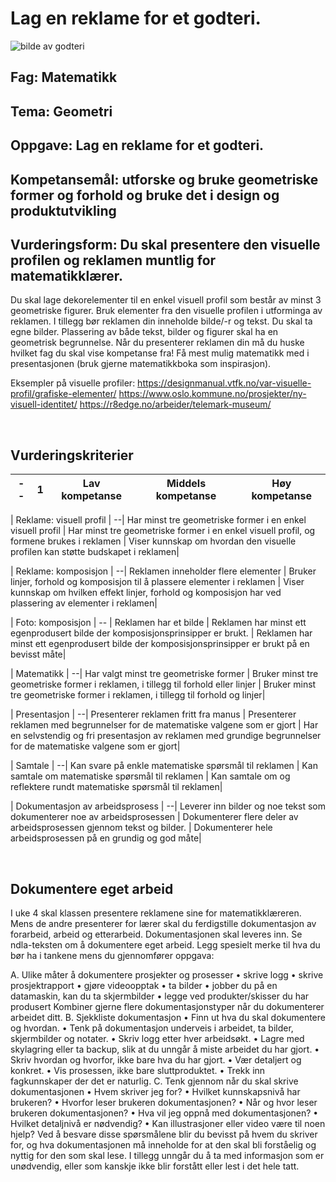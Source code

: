 # Lag en reklame for et godteri. 
![bilde av godteri](kildefil.png)

## Fag: Matematikk
## Tema: Geometri
## Oppgave: Lag en reklame for et godteri. 
## Kompetansemål: utforske og bruke geometriske former og forhold og bruke det i design og produktutvikling 
## Vurderingsform: Du skal presentere den visuelle profilen og reklamen muntlig for matematikklærer.

Du skal lage dekorelementer til en enkel visuell profil som består av minst 3 geometriske figurer. Bruk elementer fra den visuelle profilen i utforminga av reklamen.
I tillegg bør reklamen din inneholde bilde/-r og tekst. Du skal ta egne bilder.
Plassering av både tekst, bilder og figurer skal ha en geometrisk begrunnelse. 
Når du presenterer reklamen din må du huske hvilket fag du skal vise kompetanse fra! Få mest mulig matematikk med i presentasjonen (bruk gjerne matematikkboka som inspirasjon).

Eksempler på visuelle profiler: 
https://designmanual.vtfk.no/var-visuelle-profil/grafiske-elementer/ 
https://www.oslo.kommune.no/prosjekter/ny-visuell-identitet/
https://r8edge.no/arbeider/telemark-museum/




 
## Vurderingskriterier
| --|	1	| Lav kompetanse	| Middels kompetanse	| Høy kompetanse|
|---|---|---|---|---|

| Reklame: visuell profil		| --| Har minst tre geometriske former i en enkel visuell profil	| Har minst tre geometriske former i en enkel visuell profil, og formene brukes i reklamen	| Viser kunnskap om hvordan den visuelle profilen kan støtte budskapet i reklamen| 

| Reklame: komposisjon		| --| Reklamen inneholder flere elementer 	| Bruker linjer, forhold og komposisjon til å plassere elementer i reklamen	| Viser kunnskap om hvilken effekt linjer, forhold og komposisjon har ved plassering av elementer i reklamen| 

| Foto: komposisjon		| -- | Reklamen har et bilde	| Reklamen har minst ett egenprodusert bilde der komposisjonsprinsipper er brukt.	| Reklamen har minst ett egenprodusert bilde der komposisjonsprinsipper er brukt på en bevisst måte| 

| Matematikk		| --| Har valgt minst tre geometriske former	| Bruker minst tre geometriske former i reklamen, i tillegg til forhold eller linjer	| Bruker minst tre geometriske former i reklamen, i tillegg til forhold og linjer| 

| Presentasjon		| --| Presenterer reklamen fritt fra manus	| Presenterer reklamen med begrunnelser for de matematiske valgene som er gjort 	| Har en selvstendig og fri presentasjon av reklamen med grundige begrunnelser for de matematiske valgene som er gjort| 

| Samtale		| --| Kan svare på enkle matematiske spørsmål til reklamen	| Kan samtale om matematiske spørsmål til reklamen	| Kan samtale om og reflektere rundt matematiske spørsmål til reklamen|

| Dokumentasjon av arbeidsprosess		| --| Leverer inn bilder og noe tekst som dokumenterer noe av arbeidsprosessen	| Dokumenterer flere deler av arbeidsprosessen gjennom tekst og bilder.	| Dokumenterer hele arbeidsprosessen på en grundig og god måte| 

 
## Dokumentere eget arbeid
I uke 4 skal klassen presentere reklamene sine for matematikklæreren. 
Mens de andre presenterer for lærer skal du ferdigstille dokumentasjon av forarbeid, arbeid og etterarbeid. Dokumentasjonen skal leveres inn. 
Se ndla-teksten om å dokumentere eget arbeid. Legg spesielt merke til hva du bør ha i tankene mens du gjennomfører oppgava: 
<!--lage ul i html??-->
A. 	Ulike måter å dokumentere prosjekter og prosesser
•	skrive logg
•	skrive prosjektrapport
•	gjøre videoopptak
•	ta bilder 
•	jobber du på en datamaskin, kan du ta skjermbilder
•	legge ved produkter/skisser du har produsert 
Kombiner gjerne flere dokumentasjonstyper når du dokumenterer arbeidet ditt. 
B.  	Sjekkliste dokumentasjon
•	Finn ut hva du skal dokumentere og hvordan.
•	Tenk på dokumentasjon underveis i arbeidet, ta bilder, skjermbilder og notater.
•	Skriv logg etter hver arbeidsøkt.
•	Lagre med skylagring eller ta backup, slik at du unngår å miste arbeidet du har gjort.
•	Skriv hvordan og hvorfor, ikke bare hva du har gjort.
•	Vær detaljert og konkret.
•	Vis prosessen, ikke bare sluttproduktet.
•	Trekk inn fagkunnskaper der det er naturlig.
C.	Tenk gjennom når du skal skrive dokumentasjonen
•	Hvem skriver jeg for? 
•	Hvilket kunnskapsnivå har brukeren?
•	Hvorfor leser brukeren dokumentasjonen? 
•	Når og hvor leser brukeren dokumentasjonen?
•	Hva vil jeg oppnå med dokumentasjonen?
•	Hvilket detaljnivå er nødvendig?
•	Kan illustrasjoner eller video være til noen hjelp?
Ved å besvare disse spørsmålene blir du bevisst på hvem du skriver for, og hva dokumentasjonen må inneholde for at den skal bli forståelig og nyttig for den som skal lese. I tillegg unngår du å ta med informasjon som er unødvendig, eller som kanskje ikke blir forstått eller lest i det hele tatt.
